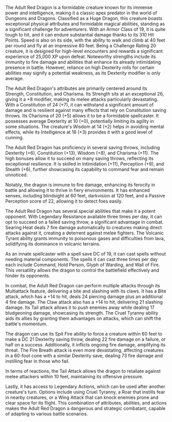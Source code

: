 The Adult Red Dragon is a formidable creature known for its immense power and intelligence, making it a classic apex predator in the world of Dungeons and Dragons. Classified as a Huge Dragon, this creature boasts exceptional physical attributes and formidable magical abilities, standing as a significant challenge for adventurers. With an Armor Class of 19, it is quite tough to hit, and it can endure substantial damage thanks to its 310 Hit Points. Speed is also on its side, with the ability to walk and climb at 40 feet per round and fly at an impressive 80 feet. Being a Challenge Rating 20 creature, it is designed for high-level encounters and rewards a significant experience of 25,000 XP upon defeat. Noteworthy strengths include its immunity to fire damage and abilities that enhance its already intimidating presence in battle. However, reliance on high Dexterity rolls for certain abilities may signify a potential weakness, as its Dexterity modifier is only average.

The Adult Red Dragon's attributes are primarily centered around its Strength, Constitution, and Charisma. Its Strength sits at an exceptional 26, giving it a +8 modifier, making its melee attacks particularly devastating. With a Constitution of 24 (+7), it can withstand a significant amount of damage and is resilient against many effects that rely on Constitution saving throws. Its Charisma of 20 (+5) allows it to be a formidable spellcaster. It possesses average Dexterity at 10 (+0), potentially limiting its agility in some situations. The creature's Wisdom at 14 (+2) helps in avoiding mental effects, while its Intelligence at 16 (+3) provides it with a good level of cunning.

The Adult Red Dragon has proficiency in several saving throws, including Dexterity (+6), Constitution (+13), Wisdom (+8), and Charisma (+11). The high bonuses allow it to succeed on many saving throws, reflecting its exceptional resilience. It is skilled in Intimidation (+11), Perception (+9), and Stealth (+6), further showcasing its capability to command fear and remain unnoticed.

Notably, the dragon is immune to fire damage, enhancing its ferocity in battle and allowing it to thrive in fiery environments. It has enhanced senses, including blindsight at 60 feet, darkvision at 120 feet, and a Passive Perception score of 22, allowing it to detect foes easily.

The Adult Red Dragon has several special abilities that make it a potent opponent. With Legendary Resistance available three times per day, it can opt to succeed on a failed saving throw, a significant advantage in combat. Searing Heat deals 7 fire damage automatically to creatures making direct attacks against it, creating a deterrent against melee fighters. The Volcanic Tyrant ability grants immunity to poisonous gases and difficulties from lava, solidifying its dominance in volcanic terrains.

As an innate spellcaster with a spell save DC of 19, it can cast spells without needing material components. The spells it can cast three times per day each include Command, Hold Person, Glyph of Warding, and Wall of Fire. This versatility allows the dragon to control the battlefield effectively and hinder its opponents.

In combat, the Adult Red Dragon can perform multiple attacks through its Multiattack feature, delivering a bite and slashing with its claws. It has a Bite attack, which has a +14 to hit, deals 24 piercing damage plus an additional 4 fire damage. The Claw attack also has a +14 to hit, delivering 21 slashing damage. Its Tail attack allows it to push enemies away while dealing 17 bludgeoning damage, showcasing its strength. The Cruel Tyranny ability aids its allies by granting them advantages on attacks, which can shift the battle's momentum.

The dragon can use its Spit Fire ability to force a creature within 60 feet to make a DC 21 Dexterity saving throw, dealing 22 fire damage on a failure, or half on a success. Additionally, it inflicts ongoing fire damage, amplifying its threat. The Fire Breath attack is even more devastating, affecting creatures in a 60-foot cone with a similar Dexterity save, dealing 73 fire damage and instilling fear in those who fail.

In terms of reactions, the Tail Attack allows the dragon to retaliate against melee attackers within 10 feet, maintaining its offensive pressure.

Lastly, it has access to Legendary Actions, which can be used after another creature's turn. Options include using Cruel Tyranny, a Roar that instills fear in nearby creatures, or a Wing Attack that can knock enemies prone and clear space for its flight. This combination of attributes, abilities, and actions makes the Adult Red Dragon a dangerous and strategic combatant, capable of adapting to various battle scenarios.